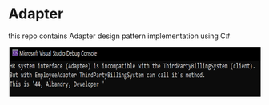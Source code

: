 # Adapter
this repo contains Adapter design pattern implementation using C#

<img src="https://github.com/AlbandryAlQaseemi/Adapter/blob/main/Adapter/Capture.PNG" height=100; width=600/>
